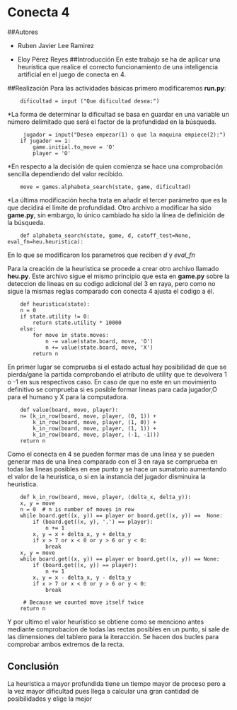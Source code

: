 # Conecta 4
##Autores
* Ruben Javier Lee Ramirez

* Eloy Pérez Reyes
##Introducción
En este trabajo se ha de aplicar una heurística que realice el correcto funcionamiento de una inteligencia artificial en el juego de conecta en 4.

##Realización
Para las actividades básicas primero modificaremos **run.py**:  
```{language:Python}
    dificultad = input ("Que dificultad desea:")
```
  *La forma de determinar la dificultad se basa en guardar en una variable un número delimitado que será el factor de la profundidad en la búsqueda.
```{language:Python}
     jugador = input("Desea empezar(1) o que la maquina empiece(2):")
    if jugador == 1:
        game.initial.to_move = 'O'
        player = 'O'
```
  *En respecto a la decisión de quien comienza se hace una comprobación sencilla dependiendo del valor recibido.
```{language:Python}
    move = games.alphabeta_search(state, game, dificultad)
```
  *La última modificación hecha trata en añadir el tercer parámetro que es la que decidirá el límite de profundidad.
Otro archivo a modificar ha sido **game.py**, sin embargo, lo único cambiado ha sido la línea de definición de la búsqueda.

```{language:Python}
    def alphabeta_search(state, game, d, cutoff_test=None, eval_fn=heu.heuristica):
```
  En lo que se modificaron los parametros que reciben *d* y *eval_fn*
  
Para la creación de la heuristica se procede a crear otro archivo llamado **heu.py**. Este archivo sigue el mismo principio que esta en **game.py** sobre la deteccion de lineas en su codigo adicional del 3 en raya, pero como no sigue la mismas reglas comparado con conecta 4 ajusta el codigo a él.
```{language:Python}
    def heuristica(state):
    n = 0
    if state.utility != 0:
        return state.utility * 10000
    else:
        for move in state.moves:
            n -= value(state.board, move, 'O')
            n += value(state.board, move, 'X')
        return n
```
  En primer lugar se comprueba si el estado actual hay posibilidad de que se pierda/gane la partida comprobando el atributo de utility que te devolvera 1 o -1 en sus respectivos caso. En caso de que no este en un movimiento definitivo se comprueba si es posible formar lineas para cada jugador,O para el humano y X para la computadora. 
```{language:Python}
    def value(board, move, player):
    n= (k_in_row(board, move, player, (0, 1)) +
        k_in_row(board, move, player, (1, 0)) +
        k_in_row(board, move, player, (1, 1)) +
        k_in_row(board, move, player, (-1, -1)))
    return n
```
  Como el conecta en 4 se pueden formar mas de una linea y se pueden generar mas de una linea comparado con el 3 en raya se comprueba en todas las lineas posibles en ese punto y se hace un sumatorio aumentando el valor de la heuristica, o si en la instancia del jugador disminuira la heuristica.
```{language:Python}
    def k_in_row(board, move, player, (delta_x, delta_y)):
    x, y = move
    n = 0  # n is number of moves in row
    while board.get((x, y)) == player or board.get((x, y)) ==  None:
        if (board.get((x, y), '.') == player):
            n += 1
        x, y = x + delta_x, y + delta_y
        if x > 7 or x < 0 or y > 6 or y < 0:
            break
    x, y = move
    while board.get((x, y)) == player or board.get((x, y)) == None:
        if (board.get((x, y)) == player):
            n += 1
        x, y = x - delta_x, y - delta_y
        if x > 7 or x < 0 or y > 6 or y < 0:
            break

     # Because we counted move itself twice
    return n
```
Y por ultimo el valor heurístico se obtiene como se menciono antes mediante comprobacion de todas las rectas posibles en un punto, si sale de las dimensiones del tablero para la iteracción. Se hacen dos bucles para comprobar ambos extremos de la recta.
## Conclusión
La heuristica a mayor profundida tiene un tiempo mayor de proceso pero a la vez mayor dificultad pues llega a calcular una gran cantidad de posibilidades y elige la mejor
